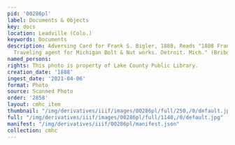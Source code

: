 ```yaml
---
pid: '00286pl'
label: Documents & Objects
key: docs
location: Leadville (Colo.)
keywords: Documents
description: Adversing Card for Frank S. Bigler, 1888, Reads "1888 Frank S. Bigler.
  Traveling agent for Michigan Bolt & Nut works. Detroit. Mich." (Bribois)
named_persons: 
rights: This photo is property of Lake County Public Library.
creation_date: '1888'
ingest_date: '2021-04-06'
format: Photo
source: Scanned Photo
order: '2858'
layout: cmhc_item
thumbnail: "/img/derivatives/iiif/images/00286pl/full/250,/0/default.jpg"
full: "/img/derivatives/iiif/images/00286pl/full/1140,/0/default.jpg"
manifest: "/img/derivatives/iiif/00286pl/manifest.json"
collection: cmhc
---
```


